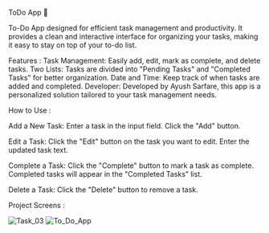 ToDo App 📝

To-Do App designed for efficient task management and productivity. It provides a clean and interactive interface for organizing your tasks, making it easy to stay on top of your to-do list.

Features : 
Task Management: Easily add, edit, mark as complete, and delete tasks.
Two Lists: Tasks are divided into "Pending Tasks" and "Completed Tasks" for better organization.
Date and Time: Keep track of when tasks are added and completed.
Developer: Developed by Ayush Sarfare, this app is a personalized solution tailored to your task management needs.

How to Use : 

Add a New Task:
Enter a task in the input field.
Click the "Add" button.

Edit a Task:
Click the "Edit" button on the task you want to edit.
Enter the updated task text.

Complete a Task:
Click the "Complete" button to mark a task as complete.
Completed tasks will appear in the "Completed Tasks" list.

Delete a Task:
Click the "Delete" button to remove a task.

Project Screens : 

![Task_03](https://github.com/Nikhil2800/To_Do_App/assets/154686273/b9a65c81-83b8-4842-84c6-5c3749370d4e)
![To_Do_App](https://github.com/Nikhil2800/To_Do_App/assets/154686273/564fe178-d55d-4e8e-b478-48b90dc3e5b8)
